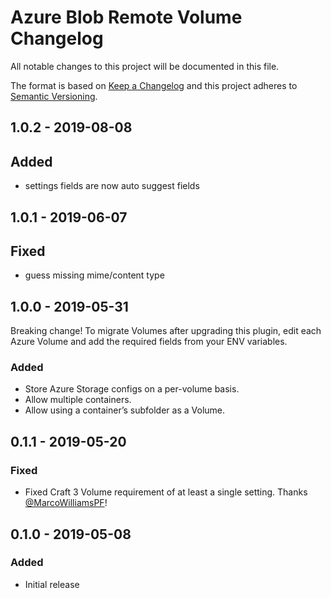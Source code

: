 # Azure Blob Remote Volume Changelog

All notable changes to this project will be documented in this file.

The format is based on [Keep a Changelog](http://keepachangelog.com/) and this project adheres to [Semantic Versioning](http://semver.org/).

## 1.0.2 - 2019-08-08
## Added
- settings fields are now auto suggest fields

## 1.0.1 - 2019-06-07
## Fixed
- guess missing mime/content type

## 1.0.0 - 2019-05-31

Breaking change! To migrate Volumes after upgrading this plugin, edit each Azure Volume and add the required fields from your ENV variables.

### Added
- Store Azure Storage configs on a per-volume basis.
- Allow multiple containers.
- Allow using a container’s subfolder as a Volume.

## 0.1.1 - 2019-05-20
### Fixed
- Fixed Craft 3 Volume requirement of at least a single setting. Thanks [@MarcoWilliamsPF](https://github.com/MarcoWilliamsPF)!

## 0.1.0 - 2019-05-08
### Added
- Initial release
